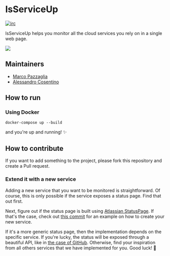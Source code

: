 # IsServiceUp
[![irc](https://img.shields.io/badge/irc%20channel-%23isserviceup-blue.svg)](https://webchat.freenode.net/?channels=isserviceup)

IsServiceUp helps you monitor all the cloud services you rely on in a single web page. 

![](https://raw.githubusercontent.com/marcopaz/is-service-up/master/Screenshot.png)

## Maintainers
* [Marco Pazzaglia](https://github.com/marcopaz)
* [Alessandro Cosentino](https://github.com/cosenal)


## How to run
### Using Docker
`docker-compose up --build`

and you're up and running! :sparkles:
## How to contribute
If you want to add something to the project, please fork this repository and create a Pull request.

### Extend it with a new service
Adding a new service that you want to be monitored is straightforward.
Of course, this is only possible if the service exposes a status page. Find that out first. 

Next, figure out if the status page is built using [Atlassian StatusPage](https://www.statuspage.io/). If that's the case, check out [this commit](https://github.com/marcopaz/is-service-up/commit/39df5a9124a01d39d66e7637a297896827a4262e) for an example on how to create your new service.

If it's a more generic status page, then the implementation depends on the specific service. If you're lucky, the status will be exposed through a beautiful API, like in [the case of GitHub](https://github.com/marcopaz/is-service-up/blob/master/isserviceup/services/github.py). Otherwise, find your inspiration from all others services that we have implemented for you. Good luck! :satellite:




